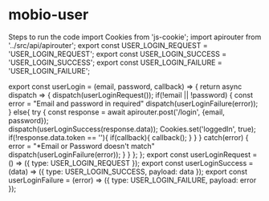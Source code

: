 # mobio-user
Steps to run the code
import Cookies from 'js-cookie';
import apirouter from '../src/api/apirouter';
export const USER_LOGIN_REQUEST = 'USER_LOGIN_REQUEST';
export const USER_LOGIN_SUCCESS = 'USER_LOGIN_SUCCESS';
export const USER_LOGIN_FAILURE = 'USER_LOGIN_FAILURE';

export const userLogin = (email, password, callback) => {
    return async dispatch => {
     dispatch(userLoginRequest());
     if(!email || !password) {
            const error = "Email and password in required"
             dispatch(userLoginFailure(error));
       } else{
            try {
          const response = await apirouter.post('/login', {email, password});   
                     dispatch(userLoginSuccess(response.data)); 
                         Cookies.set('loggedIn', true);
                        if(!response.data.token == ''){
                           if(callback){
                                callback();
                            }
                         }
            } catch(error) {
                error = "*Email or Password doesn't match"
                dispatch(userLoginFailure(error));
        }
      }
    };
};
export const userLoginRequest = () => ({ 
     type: USER_LOGIN_REQUEST 
    });
export const userLoginSuccess = (data) => ({ 
     type: USER_LOGIN_SUCCESS, 
    payload: data
    }); 
export const userLoginFailure = (error) => ({ 
    type: USER_LOGIN_FAILURE,
     payload: error 
    });



